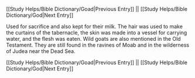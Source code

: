 [[Study Helps/Bible Dictionary/Goad|Previous Entry]]  ||  [[Study Helps/Bible Dictionary/God|Next Entry]]

 Used for sacrifice and also kept for their milk. The hair was used to make the curtains of the tabernacle, the skin was made into a vessel for carrying water, and the flesh was eaten. Wild goats are also mentioned in the Old Testament. They are still found in the ravines of Moab and in the wilderness of Judea near the Dead Sea.

[[Study Helps/Bible Dictionary/Goad|Previous Entry]]  ||  [[Study Helps/Bible Dictionary/God|Next Entry]]